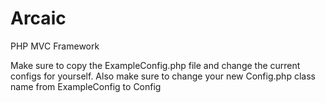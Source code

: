 # Arcaic
PHP MVC Framework
<p>
    Make sure to copy the ExampleConfig.php file and change the 
    current configs for yourself. Also make sure to change your new
    Config.php class name from ExampleConfig to Config
</p>